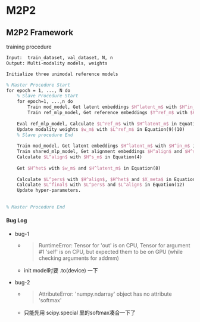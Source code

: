 # M2P2



## M2P2 Framework



training procedure

```tex
Input:	train_dataset, val_dataset, N, n
Output:	Multi-modality models, weights

Initialize three unimodal reference models

% Master Procedure Start
for epoch = 1, ..., N do
	% Slave Procedure Start
	for epoch=1, ...,n do
		Train mod_model, Get latent embeddings $H^latent_m$ with $H^in_m$ in Equation(1)(2)
		Train ref_mlp_model, Get reference embeddings $Y^ref_m$ with $H^latent_m$
        
	Eval ref_mlp_model, Calculate $L^ref_m$ with $H^latent_m$ in Equation(6)(7)
    Update modality weights $w_m$ with $L^ref_m$ in Equation(9)(10)
	% Slave procedure End
	
	Train mod_model, Get latent embeddings $H^latent_m$ with $H^in_m$ in Equation(1)(2)
	Train shared_mlp_model, Get alignment embeddings $H^align$ and $H^s_m$ with $H^latent_m$ in Equation(3)(5)
	Calculate $L^align$ with $H^s_m$ in Equation(4)
	
	Get $H^het$ with $w_m$ and $H^latent_m$ in Equation(8)
	
	Calculate $L^pers$ with $H^align$, $H^het$ and $X_meta$ in Equation(11)
	Calculate $L^final$ with $L^pers$ and $L^align$ in Equation(12)
	Update hyper-parameters.
	
	
% Master Procedure End
```

#### Bug Log

- bug-1
    - > RuntimeError: Tensor for 'out' is on CPU, Tensor for argument #1 'self' is on CPU, but expected them to be on GPU (while checking arguments for addmm)
    - init model时要 .to(device) 一下

- bug-2
    - > AttributeError: 'numpy.ndarray' object has no attribute 'softmax'
    - 只能先用 scipy.special 里的softmax凑合一下了
